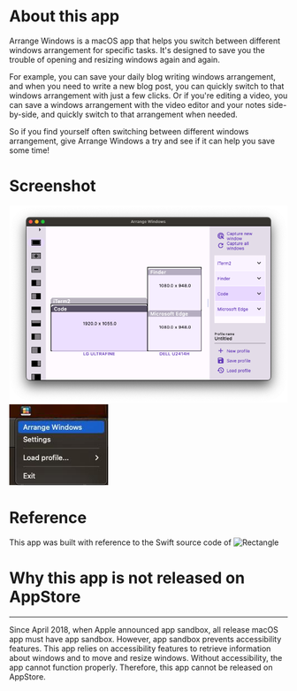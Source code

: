 # About this app

Arrange Windows is a macOS app that helps you switch between different windows arrangement for specific tasks. It's designed to save you the trouble of opening and resizing windows again and again.

For example, you can save your daily blog writing windows arrangement, and when you need to write a new blog post, you can quickly switch to that windows arrangement with just a few clicks. Or if you're editing a video, you can save a windows arrangement with the video editor and your notes side-by-side, and quickly switch to that arrangement when needed.

So if you find yourself often switching between different windows arrangement, give Arrange Windows a try and see if it can help you save some time!

# Screenshot
![screenshot](screenshot.png)
![tray](tray.jpeg)

# Reference
This app was built with reference to the Swift source code of ![Rectangle](https://github.com/rxhanson/Rectangle)

# Why this app is not released on AppStore
------------------------------------------

Since April 2018, when Apple announced app sandbox, all release macOS app must have app sandbox. However, app sandbox prevents accessibility features. This app relies on accessibility features to retrieve information about windows and to move and resize windows. Without accessibility, the app cannot function properly. Therefore, this app cannot be released on AppStore.
